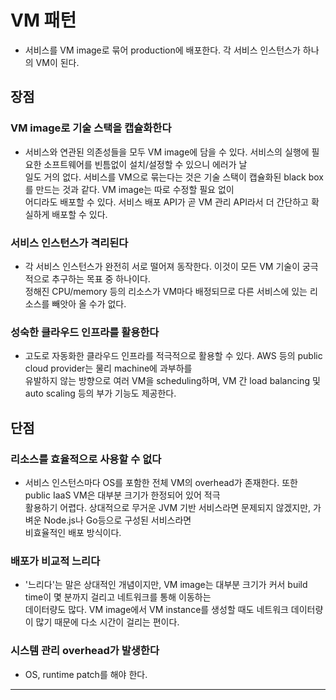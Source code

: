 # VM 패턴

- 서비스를 VM image로 묶어 production에 배포한다. 각 서비스 인스턴스가 하나의 VM이 된다.

## 장점

### VM image로 기술 스택을 캡슐화한다

- 서비스와 연관된 의존성들을 모두 VM image에 담을 수 있다. 서비스의 실행에 필요한 소프트웨어를 빈틈없이 설치/설정할 수 있으니 에러가 날  
  일도 거의 없다. 서비스를 VM으로 묶는다는 것은 기술 스택이 캡슐화된 black box를 만드는 것과 같다. VM image는 따로 수정할 필요 없이  
  어디라도 배포할 수 있다. 서비스 배포 API가 곧 VM 관리 API라서 더 간단하고 확실하게 배포할 수 있다.

### 서비스 인스턴스가 격리된다

- 각 서비스 인스턴스가 완전히 서로 떨어져 동작한다. 이것이 모든 VM 기술이 궁극적으로 추구하는 목표 중 하나이다.  
  정해진 CPU/memory 등의 리소스가 VM마다 배정되므로 다른 서비스에 있는 리소스를 빼앗아 올 수가 없다.

### 성숙한 클라우드 인프라를 활용한다

- 고도로 자동화한 클라우드 인프라를 적극적으로 활용할 수 있다. AWS 등의 public cloud provider는 물리 machine에 과부하를  
  유발하지 않는 방향으로 여러 VM을 scheduling하며, VM 간 load balancing 및 auto scaling 등의 부가 기능도 제공한다.

## 단점

### 리소스를 효율적으로 사용할 수 없다

- 서비스 인스턴스마다 OS를 포함한 전체 VM의 overhead가 존재한다. 또한 public IaaS VM은 대부분 크기가 한정되어 있어 적극  
  활용하기 어렵다. 상대적으로 무거운 JVM 기반 서비스라면 문제되지 않겠지만, 가벼운 Node.js나 Go등으로 구성된 서비스라면  
  비효율적인 배포 방식이다.

### 배포가 비교적 느리다

- '느리다'는 말은 상대적인 개념이지만, VM image는 대부분 크기가 커서 build time이 몇 분까지 걸리고 네트워크를 통해 이동하는  
  데이터량도 많다. VM image에서 VM instance를 생성할 때도 네트워크 데이터량이 많기 때문에 다소 시간이 걸리는 편이다.

### 시스템 관리 overhead가 발생한다

- OS, runtime patch를 해야 한다.

---
